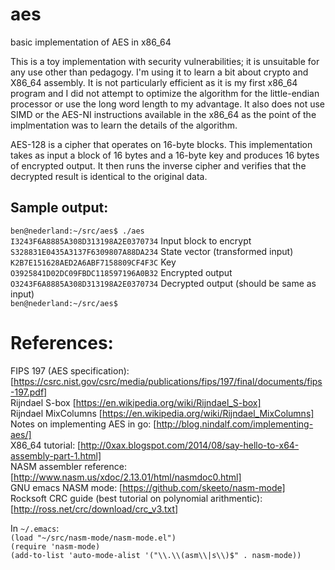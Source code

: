 # aes
basic implementation of AES in x86_64

This is a toy implementation with security vulnerabilities; it is
unsuitable for any use other than pedagogy. I'm using it to learn a
bit about crypto and X86_64 assembly. It is not particularly efficient
as it is my first x86_64 program and I did not attempt to optimize the
algorithm for the little-endian processor or use the long word length
to my advantage. It also does not use SIMD or the AES-NI instructions
available in the x86_64 as the point of the implmentation was to learn
the details of the algorithm.

AES-128 is a cipher that operates on 16-byte blocks. This
implementation takes as input a block of 16 bytes and a 16-byte key
and produces 16 bytes of encrypted output. It then runs the inverse
cipher and verifies that the decrypted result is identical to the
original data.

## Sample output:

`ben@nederland:~/src/aes$ ./aes`  
`I3243F6A8885A308D313198A2E0370734` Input block to encrypt  
`S328831E0435A3137F6309807A88DA234` State vector (transformed input)  
`K2B7E151628AED2A6ABF7158809CF4F3C` Key  
`O3925841D02DC09FBDC118597196A0B32` Encrypted output  
`O3243F6A8885A308D313198A2E0370734` Decrypted output (should be same as input)  
`ben@nederland:~/src/aes$`  

# References:

FIPS 197 (AES specification): [https://csrc.nist.gov/csrc/media/publications/fips/197/final/documents/fips-197.pdf]  
Rijndael S-box [https://en.wikipedia.org/wiki/Rijndael_S-box]  
Rijndael MixColumns [https://en.wikipedia.org/wiki/Rijndael_MixColumns]  
Notes on implementing AES in go: [http://blog.nindalf.com/implementing-aes/]  
X86_64 tutorial: [http://0xax.blogspot.com/2014/08/say-hello-to-x64-assembly-part-1.html]  
NASM assembler reference: [http://www.nasm.us/xdoc/2.13.01/html/nasmdoc0.html]  
GNU emacs NASM mode: [https://github.com/skeeto/nasm-mode]  
Rocksoft CRC guide (best tutorial on polynomial arithmentic): [http://ross.net/crc/download/crc_v3.txt]

In `~/.emacs`:  
`(load "~/src/nasm-mode/nasm-mode.el")`  
`(require 'nasm-mode)`  
`(add-to-list 'auto-mode-alist '("\\.\\(asm\\|s\\)$" . nasm-mode))`  

